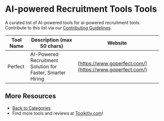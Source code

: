 # AI-powered Recruitment Tools Tools

A curated list of AI-powered tools for ai-powered recruitment tools. Contribute to this list via our [Contributing Guidelines](../CONTRIBUTING.md).

| Tool Name | Description (max 50 chars) | Website |
|-----------|----------------------------|---------|
| Perfect | AI-Powered Recruitment Solution for Faster, Smarter Hiring | [https://www.goperfect.com/](https://www.goperfect.com/) |

## More Resources
- [Back to Categories](https://github.com/ToolkitlyAI/awesome-ai-tools/blob/master/README.md)
- Find more tools and reviews at [Toolkitly.com](https://toolkitly.com)!
